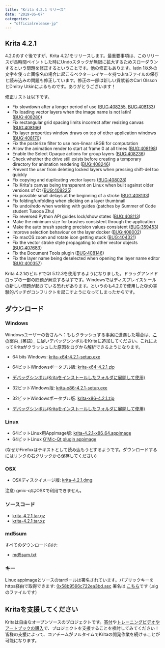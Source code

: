 ```yaml
---
title: "Krita 4.2.1 リリース"
date: "2019-06-07"
categories: 
  - "officialrelease-jp"
---
```


## Krita 4.2.1

4.2.0のすぐ後ですが、Krita 4.2.1をリリースします。最重要事項は、このリリースが長時間ペイントした時にUndoスタックが無限に拡大するためスローダウンするという問題を修正するということです。他の修正もあります。latin 1以外の文字を使った画像名の場合に起こるベクターレイヤーを持つ.kraファイルの保存と読み込みの問題も修正しています。修正の一部は新しい貢献者のCarl OlssonとDmitry Utkinによるものです。ありがとうございます！

修正リストは以下です。

- Fix slowdown after a longer period of use ([BUG:408255](https://bugs.kde.org/show_bug.cgi?id=408255), [BUG:408133](https://bugs.kde.org/show_bug.cgi?id=408133))
- Fix loading vector layers when the image name is not latin1 ([BUG:408280](https://bugs.kde.org/show_bug.cgi?id=408280))
- Fix rectangular grid spacing limits incorrect after resizing canvas ([BUG:408166](https://bugs.kde.org/show_bug.cgi?id=408166))
- Fix layer properties window draws on top of other application windows ([BUG:408170](https://bugs.kde.org/show_bug.cgi?id=408170))
- Fix the posterize filter to use non-linear sRGB for computation
- Allow the animation render to start at frame 0 at all times ([BUG:408198](https://bugs.kde.org/show_bug.cgi?id=408198))
- Enable the Select Opaque actions for group layers ([BUG:408236](https://bugs.kde.org/show_bug.cgi?id=408236))
- Check whether the drive still exists before creating a temporary directory for animation rendering ([BUG:408246](https://bugs.kde.org/show_bug.cgi?id=408246))
- Prevent the user from deleting locked layers when pressing shift-del too quickly
- Fix copying and duplicating vector layers ([BUG:408028](https://bugs.kde.org/show_bug.cgi?id=408028))
- Fix Krita's canvas being transparent on Linux when built against older versions of Qt ([BUG:408225](https://bugs.kde.org/show_bug.cgi?id=408225))
- Fix possible small delays at the beginning of a stroke ([BUG:408133](https://bugs.kde.org/show_bug.cgi?id=408133))
- Fix folding/unfolding when clicking on a layer thumbnail
- Fix undo/redo when working with guides (patches by Summer of Code student Tusooa Zhu)
- Fix reversed Python API guides lock/show states ([BUG:408113](https://bugs.kde.org/show_bug.cgi?id=408113))
- Make the minimum size for brushes consistent through the application
- Make the auto brush spacing precision values consistent ([BUG:359453](https://bugs.kde.org/show_bug.cgi?id=359453))
- Improve selection behaviour on the layer docker ([BUG:408002](https://bugs.kde.org/show_bug.cgi?id=408002))
- Fix macOS zoom and rotate icon getting stuck ([BUG:404321](https://bugs.kde.org/show_bug.cgi?id=404321))
- Fix the vector stroke style propagating to other vector objects [(BUG:407683](https://bugs.kde.org/show_bug.cgi?id=407683))
- Fix the Document Tools plugin ([BUG:408146](https://bugs.kde.org/show_bug.cgi?id=408146))
- Fix the layer name being deselected when opening the layer name editor ([BUG:400357](https://bugs.kde.org/show_bug.cgi?id=400357))

Krita 4.2.1のビルドでQt 5.12.3を使用するようになりました。ドラッグアンドドロップの一部の問題が解決するはずです。Windowsではディスプレイスケールの新しい問題が起きている恐れがあります。というのも4.2.0で使用したQtの実験的パッチがコンフリクトを起こすようになってしまったからです。

## ダウンロード

### Windows

Windowsユーザーの皆さんへ：もしクラッシュする事案に遭遇した場合は、[この案内（英語）](https://docs.krita.org/en/reference_manual/dr_minw_debugger.html#dr-minw) に従いデバッグシンボルをKritaに追加してください。これによってKritaがクラッシュした原因をログから解析できるようになります。

- 64 bits Windows: [krita-x64-4.2.1-setup.exe](https://download.kde.org/stable/krita/4.2.1/krita-x64-4.2.1-setup.exe)
- 64ビットWindowsポータブル版: [krita-x64-4.2.1.zip](https://download.kde.org/stable/krita/4.2.1/krita-x64-4.2.1.zip)
- [デバッグシンボル(Kritaをインストールしたフォルダに展開して使用)](https://download.kde.org/stable/krita/4.2.1/krita-x64-4.2.1-dbg.zip)

- 32ビットWindows版: [krita-x86-4.2.1-setup.exe](https://download.kde.org/stable/krita/4.2.1/krita-x86-4.2.1-setup.exe)
- 32ビットWindowsポータブル版: [krita-x86-4.2.1.zip](https://download.kde.org/stable/krita/4.2.1/krita-x86-4.2.1.zip)
- [デバッグシンボル(Kritaをインストールしたフォルダに展開して使用)](https://download.kde.org/stable/krita/4.2.1/krita-x86-4.2.1-dbg.zip)

### Linux

- 64ビットLinux用AppImage版: [krita-4.2.1-x86\_64.appimage](https://download.kde.org/stable/krita/4.2.1/krita-4.2.1-x86_64.appimage)
- 64ビットLinux [G'Mic-Qt plugin appimage](https://download.kde.org/stable/krita/4.2.1/gmic_krita_qt-x86_64.appimage)

(なぜかFirefoxはテキストとして読み込もうとするようです。ダウンロードするにはリンクの右クリックから保存してください)

### OSX

- OSXディスクイメージ版: [krita-4.2.1.dmg](https://download.kde.org/stable/krita/4.2.1/krita-4.2.1.dmg)

注意: gmic-qtはOSXで利用できません。

### ソースコード

- [krita-4.2.1.tar.gz](https://download.kde.org/stable/krita/4.2.1/krita-4.2.1.tar.gz)
- [krita-4.2.1.tar.xz](https://download.kde.org/stable/krita/4.2.1/krita-4.2.1.tar.xz)

### md5sum

すべてのダウンロード向け:

- [md5sum.txt](https://download.kde.org/stable/krita/4.2.1/md5sum.txt)

### キー

Linux appimageとソースのtarボールは署名されています。パブリックキーをhttps経由で取得できます: [0x58b9596c722ea3bd.asc](https://share.kde.org/index.php/s/fJ99V5mZvuyD0z8) 署名は [こちら](http://download.kde.org/unstable/krita/4.2.0-beta2/)です (.sigのファイルです)

## Kritaを支援してください

Kritaは自由なオープンソースのプロジェクトです。[寄付](https://krita.org/jp/support-us-jp/donations-jp/)や[トレーニングビデオやアートブックの購入](https://krita.org/jp/support-us-jp/shop-jp/)で、プロジェクトを支援することを検討してみてください！皆様の支援によって、コアチームがフルタイムでKritaの開発作業を続けることが可能になります。

